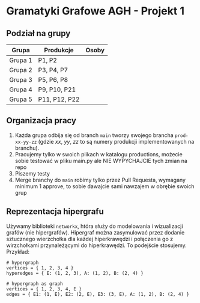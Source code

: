 # Gramatyki Grafowe AGH  - Projekt 1

## Podział na grupy

| Grupa | Produkcje | Osoby |
| --- | --- | --- |
| Grupa 1 | P1, P2 |  |
| Grupa 2 | P3, P4, P7 |  |
| Grupa 3 | P5, P6, P8 |  |
| Grupa 4 | P9, P10, P21 |  |
| Grupa 5 | P11, P12, P22 |  |

## Organizacja pracy

1. Każda grupa odbija się od branch `main` tworzy swojego brancha `prod-xx-yy-zz` (gdzie _xx_, _yy_, _zz_ to są numery produkcji implementowanych na branchu).
2. Pracujemy tylko w swoich plikach w katalogu productions, możecie sobie testować w pliku main.py ale NIE WYPYCHAJCIE tych zmian na repo
3. Piszemy testy
4. Merge branchy do `main` robimy tylko przez Pull Requesta, wymagany minimum 1 approve, to sobie dawajcie sami nawzajem w obrębie swoich grup


## Reprezentacja hipergrafu

Używamy biblioteki `networkx`, htóra służy do modelowania i wizualizacji grafów (nie hipergrafów).
Hipergraf można zasymulować przez dodanie sztucznego wierzchołka dla każdej hiperkrawędzi i połączenia go z wirzchołkami przynależącymi do hiperkrawędzi. To podejście stosujemy.  
Przykład:
```
# hypergraph
vertices = { 1, 2, 3, 4 }
hyperedges = { E: (1, 2, 3), A: (1, 2), B: (2, 4) }

# hypergraph as graph
vertices = { 1, 2, 3, 4, E }
edges = { E1: (1, E), E2: (2, E), E3: (3, E), A: (1, 2), B: (2, 4) }
```
